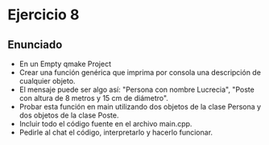 # Ejercicio 8

## Enunciado
* En un Empty qmake Project
* Crear una función genérica que imprima por consola una descripción de cualquier objeto.
* El mensaje puede ser algo así: "Persona con nombre Lucrecia", "Poste con altura de 8 metros y 15 cm de diámetro".
* Probar esta función en main utilizando dos objetos de la clase Persona y dos objetos de la clase Poste.
* Incluir todo el código fuente en el archivo main.cpp.
* Pedirle al chat el código, interpretarlo y hacerlo funcionar.
